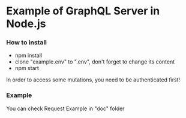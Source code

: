 # Example of GraphQL Server in Node.js

### How to install
- npm install
- clone "example.env" to ".env", don't forget to change its content
- npm start

In order to access some mutations, you need to be authenticated first!

### Example
You can check Request Example in "doc" folder